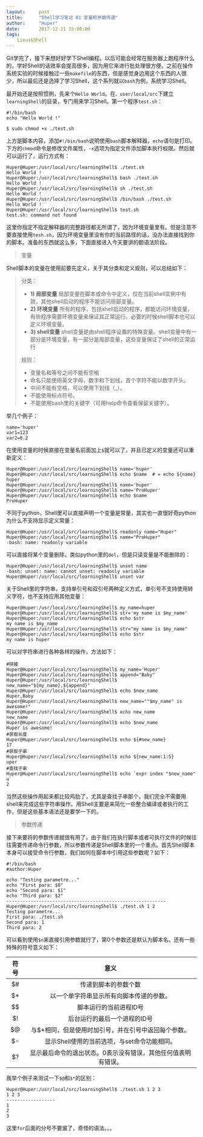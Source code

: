 ```yaml
---
layout:     post
title:      "Shell学习笔记 01 变量和参数传递"
author:     "Huper"
date:       2017-12-21 15:00:00
tags:
    Linux&Shell
---
```


Git学完了，接下来想好好学下Shell编程。以后可能会经常在服务器上跑程序什么的，学好Shell的话效率会提高很多，因为用它来进行批处理很方便。之前在操作系统实验的时候接触过一些`makefile`的东西，但是感觉身边用这个东西的人很少，所以最后还是选择了学习Shell，这个系列就以`bash`为例，系统学习Shell。

最开始还是按照惯例，先来个`Hello World`。在`、user/local/src`下建立`learningShell`的目录，专门用来学习Shell。第一个程序`test.sh`：

```shell
#!/bin/bash
echo "Hello World !"

$ sudo chmod +x ./test.sh
```

上方是脚本内容，添加`#!/bin/bash`说明使用`bash`脚本解释器，`echo`语句是打印。下方的`chmod`命令是修改文件属性，`-x`选项为指定文件添加脚本执行权限。然后就可以运行了，运行方式有：

```shell
Huper@Huper:/usr/local/src/learningShell$ ./test.sh
Hello World !
Huper@Huper:/usr/local/src/learningShell$ bash ./test.sh
Hello World !
Huper@Huper:/usr/local/src/learningShell$ sh ./test.sh
Hello World !
Huper@Huper:/usr/local/src/learningShell$ /bin/bash ./test.sh
Hello World !
Huper@Huper:/usr/local/src/learningShell$ test.sh
test.sh: command not found
```

这里你指定不指定解释器的完整路径都无所谓了，因为环境变量里有。但是注意不要直接使用`tesh.sh`，因为环境变量里没有你的当前路径的话，没办法直接找到你的脚本。准备的东西就这么多，下面直接进入今天要讲的额语法阶段。

> 变量

Shell脚本的变量在使用前要先定义，关于其分类和定义规则，可以总结如下：

>分类：
>
>- **1) 局部变量** 局部变量在脚本或命令中定义，仅在当前shell实例中有效，其他shell启动的程序不能访问局部变量。
>- **2) 环境变量** 所有的程序，包括shell启动的程序，都能访问环境变量，有些程序需要环境变量来保证其正常运行。必要的时候shell脚本也可以定义环境变量。
>- **3) shell变量** shell变量是由shell程序设置的特殊变量。shell变量中有一部分是环境变量，有一部分是局部变量，这些变量保证了shell的正常运行
>
>规则：
>
>- 变量名和等号之间不能有空格
>- 命名只能使用英文字母，数字和下划线，首个字符不能以数字开头。
>- 中间不能有空格，可以使用下划线（_）。
>- 不能使用标点符号。
>- 不能使用bash里的关键字（可用help命令查看保留关键字）。

举几个例子：

```shell
name='huper'
var1=123
var2=0.2
```

在使用变量的时候直接在变量名前面加上`$`就可以了，并且已定义的变量还可以重新定义：

```shell
Huper@Huper:/usr/local/src/learningShell$ name='huper'
Huper@Huper:/usr/local/src/learningShell$ echo $name  # = echo ${name}
huper
Huper@Huper:/usr/local/src/learningShell$ name='huper'
Huper@Huper:/usr/local/src/learningShell$ name='ProHuper'
Huper@Huper:/usr/local/src/learningShell$ echo $name
ProHuper
```

不同于python，Shell里可以直接声明一个变量是常量，其实也一直很好奇python为什么不支持显示定义常量：

```shell
Huper@Huper:/usr/local/src/learningShell$ readonly name="Huper"
Huper@Huper:/usr/local/src/learningShell$ name="ProHuper"
-bash: name: readonly variable
```

可以直接将某个变量删除，类似python里的`del`，但是只读变量是不能删除的：

```shell
Huper@Huper:/usr/local/src/learningShell$ unset name
-bash: unset: name: cannot unset: readonly variable
Huper@Huper:/usr/local/src/learningShell$ unset var
```

关于Shell里的字符串，支持单引号和双引号两种定义方式，单引号不支持使用转义字符，也不支持应用其他变量：

```shell
Huper@Huper:/usr/local/src/learningShell$ my_name=huper
Huper@Huper:/usr/local/src/learningShell$ str='my name is $my_name'
Huper@Huper:/usr/local/src/learningShell$ echo $str
my name is $my_name
Huper@Huper:/usr/local/src/learningShell$ str="my name is $my_name"
Huper@Huper:/usr/local/src/learningShell$ echo $str
my name is huper
```

可以对字符串进行各种各样的操作，方法如下：

```shell
#拼接
Huper@Huper:/usr/local/src/learningShell$ my_name='Huper'
Huper@Huper:/usr/local/src/learningShell$ append="Baby"
Huper@Huper:/usr/local/src/learningShell$ new_name="${my_name},${append}"
Huper@Huper:/usr/local/src/learningShell$ echo $new_name
Huper,Baby
Huper@Huper:/usr/local/src/learningShell$ new_name=""$my_name" is awesome!"
Huper@Huper:/usr/local/src/learningShell$ echo new_name
new_name
Huper@Huper:/usr/local/src/learningShell$ echo $new_name
Huper is awesome!
#获取长度
Huper@Huper:/usr/local/src/learningShell$ echo ${#new_name}
17
#获取子串
Huper@Huper:/usr/local/src/learningShell$ echo ${new_name:1:5}
uper
#查找子串
Huper@Huper:/usr/local/src/learningShell$ echo `expr index "$new_name" u`
2
```

当然这些操作用起来都比较鸡肋了，尤其是查找子串那个，我们完全不需要用shell来完成这些字符串操作。用Shell主要是来简化一些整合编译或者执行的工作，但是这些基本语法还是要学一下的。

> 参数传递

接下来要将的参数传递就很有用了，由于我们在执行脚本或者可执行文件的时候往往需要传递命令行参数，所以参数传递是Shell脚本里的一个重点。首先Shell脚本本身可以接受命令行参数，我们如何在脚本中引用这些参数呢？如下：

```shell
#!/bin/bash
#author:Huper

echo "Testing parametre..."
echo "First para: $0"
echo "Second para: $1"
echo "Third para: $2"
-----------------------------------------------------------
Huper@Huper:/usr/local/src/learningShell$ ./test.sh 1 2
Testing parametre...
First para: ./test.sh
Second para: 1
Third para: 2
```

可以看到使用`$n`来直接引用参数就行了，第0个参数还是默认为脚本名。还有一些特殊的符号意义如下：

|  符号  |               意义                |
| :--: | :-----------------------------: |
|  $#  |           传递到脚本的参数个数            |
|  $*  |      以一个单字符串显示所有向脚本传递的参数。       |
|  $$  |          脚本运行的当前进程ID号           |
|  $!  |         后台运行的最后一个进程的ID号         |
|  $@  |   与$*相同，但是使用时加引号，并在引号中返回每个参数。   |
|  $-  |   显示Shell使用的当前选项，与set命令功能相同。    |
|  $?  | 显示最后命令的退出状态。0表示没有错误，其他任何值表明有错误。 |

我举个例子来测试一下`$@`和`$*`的区别：

```shell
Huper@Huper:/usr/local/src/learningShell$ ./test.sh 1 2 3
1 2 3
------------------
1
2
3
```

这里`for`后面的分号不要漏了，奇怪的语法。。。